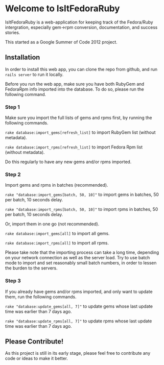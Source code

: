 # Welcome to IsItFedoraRuby #

IsItFedoraRuby is a web-application for keeping track of the Fedora/Ruby intergration, especially gem->rpm conversion, documentation, and success stories.

This started as a Google Summer of Code 2012 project.

## Installation ##

In order to install this web app, you can clone the repo from github, and run `rails server` to run it locally.

Before you run the web app, make sure you have both RubyGem and FedoraRpm info imported into the database. To do so, please run the following command.

### Step 1 ###

Make sure you import the full lists of gems and rpms first, by running the following commands.

`rake database:import_gems[refresh_list]` to import RubyGem list (without metadata).

`rake database:import_rpms[refresh_list]` to import Fedora Rpm list (without metadata).

Do this regularly to have any new gems and/or rpms imported.

### Step 2 ###

Import gems and rpms in batches (recommended).

`rake "database:import_gems[batch, 50, 10]"` to import gems in batches, 50 per batch, 10 seconds delay.

`rake "database:import_rpms[batch, 50, 10]"` to import rpms in batches, 50 per batch, 10 seconds delay.

Or, import them in one go (not recommended).

`rake database:import_gems[all]` to import all gems.

`rake database:import_rpms[all]` to import all rpms.

Please take note that the importing process can take a long time, depending on your network connection as well as the server load. Try to use batch mode to import and set reasonably small batch numbers, in order to lessen the burden to the servers.

### Step 3 ###

If you already have gems and/or rpms imported, and only want to update them, run the following commands.

`rake "database:update_gems[all, 7]"` to update gems whose last update time was earlier than 7 days ago.

`rake "database:update_rpms[all, 7]"` to update rpms whose last update time was earlier than 7 days ago.

## Please Contribute! ##

As this project is still in its early stage, please feel free to contribute any code or ideas to make it better.
